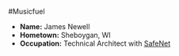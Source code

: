 #Musicfuel

- **Name:** James Newell
- **Hometown:** Sheboygan, WI
- **Occupation:** Technical Architect with [SafeNet](http://www.safenetconsulting.com/)
